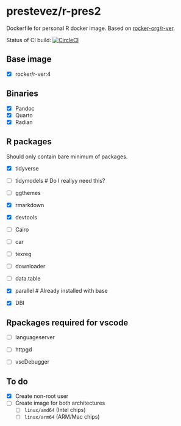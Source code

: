 # prestevez/r-pres2

Dockerfile for personal R docker image. Based on [rocker-org/r-ver](https://github.com/rocker-org/rocker-versioned2).

Status of CI build: [![CircleCI](https://dl.circleci.com/status-badge/img/gh/prestevez/r-pres2/tree/main.svg?style=svg)](https://dl.circleci.com/status-badge/redirect/gh/prestevez/r-pres2/tree/main)

## Base image

- [x] rocker/r-ver:4

## Binaries

- [x] Pandoc
- [x] Quarto
- [x] Radian

## R packages

Should only contain bare minimum of packages.

- [x] tidyverse
- [ ] tidymodels # Do I reallyy need this?
- [ ] ggthemes
- [x] rmarkdown
- [x] devtools
- [ ] Cairo
- [ ] car
- [ ] texreg
- [ ] downloader
- [ ] data.table
- [x] parallel # Already installed with base
- [x] DBI


## Rpackages required for vscode
- [ ] languageserver
- [ ] httpgd
- [ ] vscDebugger


## To do

- [x] Create non-root user
- [ ] Create image for both architectures
    - [ ] `linux/amd64` (Intel chips)
    - [ ] `linux/arm64` (ARM/Mac chips)
